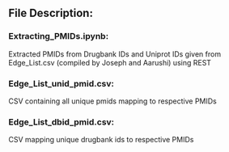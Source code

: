 ## File Description:

### Extracting_PMIDs.ipynb:
Extracted PMIDs from Drugbank IDs and Uniprot IDs given from Edge_List.csv (compiled by Joseph and Aarushi) using REST

### Edge_List_unid_pmid.csv:
CSV containing all unique pmids mapping to respective PMIDs

### Edge_List_dbid_pmid.csv:
CSV mapping unique drugbank ids to respective PMIDs
